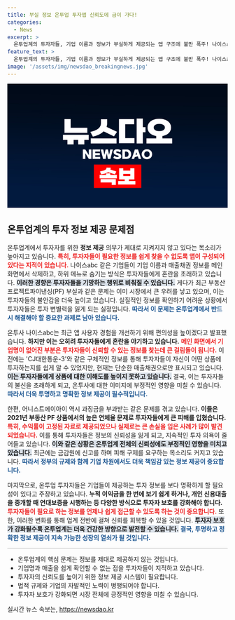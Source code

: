 ```yaml
---
title: 부실 정보 온투업 투자앱 신뢰도에 금이 가다!
categories:
  - News
excerpt: >
  온투업계의 투자자들, 기업 이름과 정보가 부실하게 제공되는 앱 구조에 불만 폭주! 나이스abc와 어니스트에이아이, 투자자 기망 의혹과 과징금까지 겹쳐 논란의 중심에 서다. 정부의 규제가 절실해 보인다!
feature_text: >
  온투업계의 투자자들, 기업 이름과 정보가 부실하게 제공되는 앱 구조에 불만 폭주! 나이스abc와 어니스트에이아이, 투자자 기망 의혹과 과징금까지 겹쳐 논란의 중심에 서다. 정부의 규제가 절실해 보인다!
image: '/assets/img/newsdao_breakingnews.jpg'
---
```


<p><img src="/assets/img/newsdao_breakingnews.jpg" alt="koreaapp 속보" /></p>

<h2 data-ke-size="size26">온투업계의 투자 정보 제공 문제점</h2>

<p data-ke-size="size16"></p> 

<p>온투업계에서 투자자를 위한 <b>정보 제공</b> 의무가 제대로 지켜지지 않고 있다는 목소리가 높아지고 있습니다. <b><span style="color: #ee2323;">특히, 투자자들이 필요한 정보를 쉽게 찾을 수 없도록 앱이 구성되어 있다는 지적이 있습니다.</span></b> 나이스abc 같은 기업들이 기업 이름과 매출채권 정보를 메인 화면에서 삭제하고, 하위 메뉴로 숨기는 방식은 투자자들에게 혼란을 초래하고 있습니다. <b><span style="background-color: #21538527;">이러한 경향은 투자자들을 기망하는 행위로 비춰질 수 있습니다.</span></b> 게다가 최근 부동산 프로젝트파이낸싱(PF) 부실과 같은 문제는 이미 시장에서 큰 우려를 낳고 있으며, 이는 투자자들의 불안감을 더욱 높이고 있습니다. 실질적인 정보를 확인하기 어려운 상황에서 투자자들은 투자 변별력을 잃게 되는 실정입니다. <b><span style="color: #1a5490;">따라서 이 문제는 온투업계에서 반드시 해결해야 할 중요한 과제로 남아 있습니다.</span></b></p>

<p data-ke-size="size16"></p>

<p>온투사 나이스abc는 최근 앱 사용자 경험을 개선하기 위해 편의성을 높이겠다고 발표했습니다. <b>하지만 이는 오히려 투자자들에게 혼란을 야기하고 있습니다.</b> <b><span style="color: #ee2323;">메인 화면에서 기업명이 없어진 부분은 투자자들이 신뢰할 수 있는 정보를 찾는데 큰 걸림돌이 됩니다.</span></b> 이전에는 'CJ대한통운-3'와 같은 구체적인 정보를 통해 투자자들이 자신이 어떤 상품에 투자하는지를 쉽게 알 수 있었지만, 현재는 단순한 매출채권으로만 표시되고 있습니다. <b><span style="background-color: #21538527;">이는 투자자들에게 상품에 대한 이해도를 높이지 못하고 있습니다.</span></b> 결국, 이는 투자자들의 불신을 초래하게 되고, 온투사에 대한 이미지에 부정적인 영향을 미칠 수 있습니다. <b><span style="color: #1a5490;">따라서 더욱 투명하고 명확한 정보 제공이 필수적입니다.</span></b></p>

<p data-ke-size="size16"></p>

<p>한편, 어니스트에이아이 역시 과징금을 부과받는 같은 문제를 겪고 있습니다. <b>이들은 2021년 부동산 PF 상품에서의 높은 연체율 문제로 투자자들에게 큰 피해를 입혔습니다.</b> <b><span style="color: #ee2323;">특히, 수익률이 고정된 자료로 제공되었으나 실제로는 큰 손실을 입은 사례가 많이 발견되었습니다.</span></b> 이를 통해 투자자들은 정보의 신뢰성을 잃게 되고, 지속적인 투자 의욕이 줄어들고 있습니다. <b><span style="background-color: #21538527;">이와 같은 상황은 온투업계 전체의 신뢰성에도 부정적인 영향을 미치고 있습니다.</span></b> 최근에는 금감원에 신고를 하며 피해 구제를 요구하는 목소리도 커지고 있습니다. <b><span style="color: #1a5490;">따라서 정부의 규제와 함께 기업 차원에서도 더욱 책임감 있는 정보 제공이 중요합니다.</span></b></p>

<p data-ke-size="size16"></p>

<p>마지막으로, 온투업 투자자들은 기업들이 제공하는 투자 정보를 보다 명확하게 할 필요성이 있다고 주장하고 있습니다. <b>누적 이익금을 한 번에 보기 쉽게 하거나, 개인 신용대출을 중개할 때 연대보증을 시행하는 등 다양한 방식으로 투자자 보호를 강화해야 합니다.</b> <b><span style="color: #ee2323;">투자자들이 필요로 하는 정보를 언제나 쉽게 접근할 수 있도록 하는 것이 중요합니다.</span></b> 또한, 이러한 변화를 통해 업계 전반에 걸쳐 신뢰를 회복할 수 있을 것입니다. <b><span style="background-color: #21538527;">투자자 보호가 강화될수록 온투업계는 더욱 건강한 방향으로 발전할 수 있습니다.</span></b> <b><span style="color: #1a5490;">결국, 투명하고 정확한 정보 제공이 지속 가능한 성장의 열쇠가 될 것입니다.</span></b> </p>

<hr style="height: 1px; border:none; color:#aaaaaa; background-color:#aaaaaa;"/> 

<p data-ke-size="size16"></p> 

<ul>
<li>온투업계의 핵심 문제는 정보를 제대로 제공하지 않는 것입니다.</li>
<li>기업명과 매출을 쉽게 확인할 수 없는 점을 투자자들이 지적하고 있습니다.</li>
<li>투자자의 신뢰도를 높이기 위한 정보 제공 시스템이 필요합니다.</li>
<li>법적 규제와 기업의 자발적인 노력이 병행되어야 합니다.</li>
<li>투자자 보호가 강화되면 시장 전체에 긍정적인 영향을 미칠 수 있습니다.</li>
</ul>

<p data-ke-size="size16"></p>
실시간 뉴스 속보는, <a href="https://newsdao.kr" rel="dofollow">https://newsdao.kr</a>


